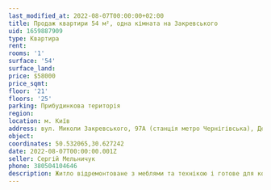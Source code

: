 ```yaml
---
last_modified_at: 2022-08-07T00:00:00+02:00
title: Продаж квартири 54 м², одна кімната на Закревського
uid: 1659887909
type: Квартира
rent:
rooms: '1'
surface: '54'
surface_land:
price: $58000
price_sqmt:
floor: '21'
floors: '25'
parking: Прибудинкова територія
region:
location: м. Київ
address: вул. Миколи Закревського, 97А (станція метро Чернігівська), Деснянський район
object:
coordinates: 50.532065,30.627242
date: 2022-08-07T00:00:00.001Z
seller: Сергій Мельничук
phone: 380504104646
description: Житло відремонтоване з меблями та технікою і готове для комфортного проживання
---
```

